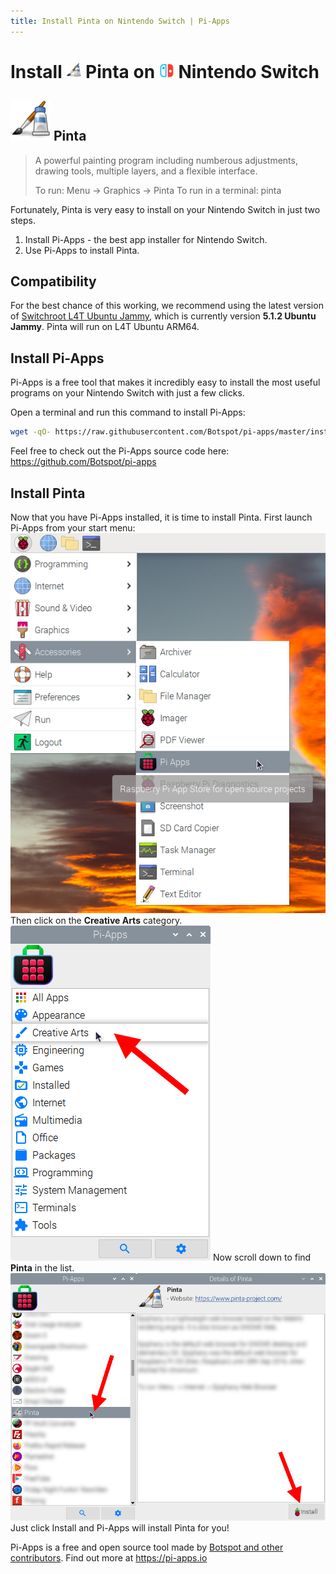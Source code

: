 ```yaml
---
title: Install Pinta on Nintendo Switch | Pi-Apps
---
```

<div class="simple-install-content content">

# Install <img src="/img/app-icons/Pinta/icon-64.png" height=24> Pinta on <img src=/img/other-icons/switch-icon.svg height=24> Nintendo Switch

## <img src="/img/app-icons/Pinta/icon-64.png"> Pinta
> A powerful painting program including numberous adjustments, drawing tools, multiple layers, and a flexible interface.
> 
> To run: Menu -> Graphics -> Pinta
> To run in a terminal: pinta

Fortunately, Pinta is very easy to install on your Nintendo Switch in just two steps.
1. Install Pi-Apps - the best app installer for Nintendo Switch.
2. Use Pi-Apps to install Pinta.
</div>
<div class="simple-install-content content">

## Compatibility
For the best chance of this working, we recommend using the latest version of [Switchroot L4T Ubuntu Jammy](https://wiki.switchroot.org/wiki/linux/l4t-ubuntu-jammy-installation-guide), which is currently version **5.1.2 Ubuntu Jammy**.
Pinta will run on L4T Ubuntu ARM64.
</div>
<div class="simple-install-content content">

## Install Pi-Apps

Pi-Apps is a free tool that makes it incredibly easy to install the most useful programs on your Nintendo Switch with just a few clicks.

Open a terminal and run this command to install Pi-Apps:
```bash
wget -qO- https://raw.githubusercontent.com/Botspot/pi-apps/master/install | bash
```
Feel free to check out the Pi-Apps source code here: https://github.com/Botspot/pi-apps
</div>
<div class="simple-install-content content">

## Install Pinta

Now that you have Pi-Apps installed, it is time to install Pinta.
First launch Pi-Apps from your start menu:
<img src="/img/start-menu.png">
Then click on the <b>Creative Arts</b> category.
<img src="/img/category-selections/Creative Arts.png">
Now scroll down to find <b>Pinta</b> in the list.
<img src="/img/app-icons/Pinta/app-selection.png">
Just click Install and Pi-Apps will install Pinta for you!
</div>
<div class="simple-install-content content">

Pi-Apps is a free and open source tool made by [Botspot and other contributors](/about/#contributors). Find out more at https://pi-apps.io
</div>
